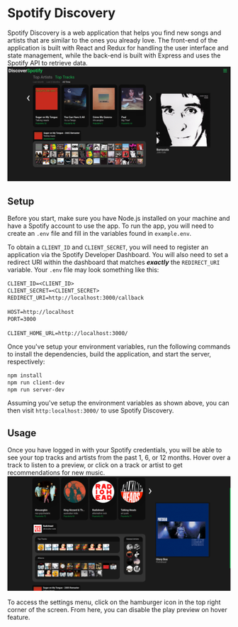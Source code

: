 # Spotify Discovery
Spotify Discovery is a web application that helps you find new songs and artists that are similar to the ones you already love. The front-end of the application is built with React and Redux for handling the user interface and state management, while the back-end is built with Express and uses the Spotify API to retrieve data.
![](./screenshots/Recommendation.png)

## Setup
Before you start, make sure you have Node.js installed on your machine and have a Spotify account to use the app. To run the app, you will need to create an `.env` file and fill in the variables found in `example.env`.

To obtain a `CLIENT_ID` and `CLIENT_SECRET`, you will need to register an application via the Spotify Developer Dashboard. You will also need to set a redirect URI within the dashboard that matches ***exactly*** the `REDIRECT_URI` variable. Your `.env` file may look something like this:

```
CLIENT_ID=<CLIENT_ID>
CLIENT_SECRET=<CLIENT_SECRET>
REDIRECT_URI=http://localhost:3000/callback

HOST=http://localhost
PORT=3000

CLIENT_HOME_URL=http://localhost:3000/
```

Once you've setup your environment variables, run the following commands to install the dependencies, build the application, and start the server, respectively:

```
npm install
npm run client-dev
npm run server-dev
```

Assuming you've setup the environment variables as shown above, you can then visit `http:localhost:3000/` to use Spotify Discovery.

## Usage
Once you have logged in with your Spotify credentials, you will be able to see your top tracks and artists from the past 1, 6, or 12 months. Hover over a track to listen to a preview, or click on a track or artist to get recommendations for new music.
![](./screenshots/Feed.png)

To access the settings menu, click on the hamburger icon in the top right corner of the screen. From here, you can disable the play preview on hover feature.